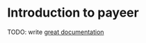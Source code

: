 # Introduction to payeer

TODO: write [great documentation](http://jacobian.org/writing/what-to-write/)
